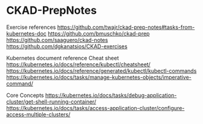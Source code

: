 # CKAD-PrepNotes

Exercise references
https://github.com/twajr/ckad-prep-notes#tasks-from-kubernetes-doc
https://github.com/bmuschko/ckad-prep
https://github.com/saaguero/ckad-notes
https://github.com/dgkanatsios/CKAD-exercises

Kubernetes document reference
Cheat sheet
https://kubernetes.io/docs/reference/kubectl/cheatsheet/
https://kubernetes.io/docs/reference/generated/kubectl/kubectl-commands
https://kubernetes.io/docs/tasks/manage-kubernetes-objects/imperative-command/


Core Concepts
https://kubernetes.io/docs/tasks/debug-application-cluster/get-shell-running-container/
https://kubernetes.io/docs/tasks/access-application-cluster/configure-access-multiple-clusters/
